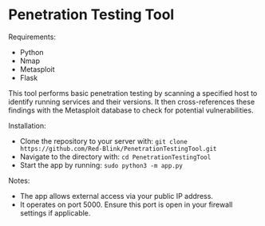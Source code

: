 # Penetration Testing Tool

Requirements:
- Python
- Nmap
- Metasploit
- Flask

This tool performs basic penetration testing by scanning a specified host to identify running services and their versions. It then cross-references these findings with the Metasploit database to check for potential vulnerabilities.

Installation:
- Clone the repository to your server with: ```git clone https://github.com/Red-Blink/PenetrationTestingTool.git```
- Navigate to the directory with: ```cd PenetrationTestingTool```
- Start the app by running: ```sudo python3 -m app.py```

Notes:
- The app allows external access via your public IP address.
- It operates on port 5000. Ensure this port is open in your firewall settings if applicable.

